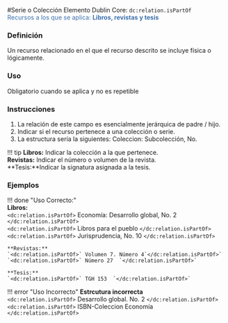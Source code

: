 #Serie o Colección
Elemento Dublin Core: `dc:relation.isPartOf`  
<span style="color:#3F72AF">Recursos a los que se aplica: __Libros, revistas y tesis__ </span>

### __Definición__
Un recurso relacionado en el que el recurso descrito se incluye física o lógicamente.  

### __Uso__
Obligatorio cuando se aplica y no es repetible  

### __Instrucciones__  
1. La relación de este campo es esencialmente jerárquica de padre / hijo.
2. Indicar si el recurso pertenece a una colección o serie.
3. La estructura sería la siguientes: Coleccion: Subcolección, No.  

!!! tip
    **Libros:** Indicar la colección a la que pertenece.  
    **Revistas:** Indicar el número o volumen de la revista.  
    **Tesis:**Indicar la signatura asignada a la tesis.  


### __Ejemplos__

!!! done "Uso Correcto:"  
    **Libros:**  
    `<dc:relation.isPartOf>` Economía: Desarrollo global, No. 2 `</dc:relation.isPartOf>`  
    `<dc:relation.isPartOf>` Libros para el pueblo `</dc:relation.isPartOf>`
    `<dc:relation.isPartOf>` Jurisprudencia, No. 10 `</dc:relation.isPartOf>`  
      
    **Revistas:**  
    `<dc:relation.isPartOf>` Volumen 7. Número 4`</dc:relation.isPartOf>`  
    `<dc:relation.isPartOf>` Número 27  `</dc:relation.isPartOf>`  
      
    **Tesis:**  
    `<dc:relation.isPartOf>` TGH 153  `</dc:relation.isPartOf>` 

!!! error "Uso Incorrecto"
    **Estrcutura incorrecta**  
    `<dc:relation.isPartOf>` Desarrollo global. No. 2 `</dc:relation.isPartOf>`  
    `<dc:relation.isPartOf>` ISBN-Coleccion Economía `</dc:relation.isPartOf>`  
